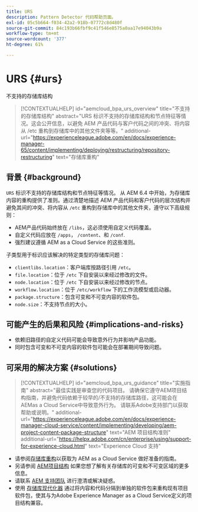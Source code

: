 ```yaml
---
title: URS
description: Pattern Detector 代码帮助页面。
exl-id: 05c5b664-f034-42a2-918b-07772c8d480f
source-git-commit: 84c193b66fbf9c41f546e8575a0aa17e94043b9a
workflow-type: tm+mt
source-wordcount: '377'
ht-degree: 61%

---
```


# URS {#urs}

不支持的存储库结构

>[!CONTEXTUALHELP]
>id="aemcloud_bpa_urs_overview"
>title="不支持的存储库结构"
>abstract="URS 标识不支持的存储库结构和节点特征等情况。这会公开信息，以避免 AEM 产品代码与客户代码之间的冲突、将内容从 /etc 重构到存储库中的其他文件夹等等。"
>additional-url="https://experienceleague.adobe.com/en/docs/experience-manager-65/content/implementing/deploying/restructuring/repository-restructuring" text="存储库重构"

## 背景 {#background}

`URS`  标识不支持的存储库结构和节点特征等情况。 从 AEM 6.4 中开始，为存储库内容的重构提供了准则。通过清楚地描述 AEM 产品代码和客户代码的层次结构并避免其间的冲突、将内容从 `/etc` 重构到存储库中的其他文件夹，遵守以下高级规则：

* AEM产品代码始终放在 `/libs`，这必须使用自定义代码覆盖。
* 自定义代码应放在 `/apps`， `/content`、和 `/conf`.
* 强烈建议遵循 AEM as a Cloud Service 的这些准则。

子类型用于标识应该解决的特定类型的存储库问题：

* `clientlibs.location`：客户端库按路径引用 `/etc`。
* `file.location`：位于 `/etc` 下自安装以来经过修改的文件。
* `node.location`：位于 `/etc` 下自安装以来经过修改的节点。
* `workflow.location`：位于 `/etc/workflow` 下的工作流模型或启动器。
* `package.structure`：包含可变和不可变内容的软件包。
* `node.size`：不支持节点的大小。

## 可能产生的后果和风险 {#implications-and-risks}

* 依赖旧路径的自定义代码可能会导致意外行为并影响产品功能。
* 同时包含可变和不可变内容的软件包可能会在部署期间导致问题。

## 可采用的解决方案 {#solutions}

>[!CONTEXTUALHELP]
>id="aemcloud_bpa_urs_guidance"
>title="实施指南"
>abstract="最佳实践是审查您的代码项目。 请确保它遵守AEM项目结构指南，并避免代码依赖于较早的/不支持的存储库路径，这可能会在AEMas a Cloud Service中导致意外行为。 请联系Adobe支持部门以获取帮助或说明。"
>additional-url="https://experienceleague.adobe.com/en/docs/experience-manager-cloud-service/content/implementing/developing/aem-project-content-package-structure" text="AEM 项目结构准则"
>additional-url="https://helpx.adobe.com/cn/enterprise/using/support-for-experience-cloud.html" text="Experience Cloud 支持"

* 请参阅[存储库重构](https://experienceleague.adobe.com/en/docs/experience-manager-65/content/implementing/deploying/restructuring/repository-restructuring)以获取为 AEM as a Cloud Service 做好准备的指南。
* 另请参阅 [AEM项目结构](https://experienceleague.adobe.com/en/docs/experience-manager-cloud-service/content/implementing/developing/aem-project-content-package-structure) 如果您想了解有关存储库的可变和不可变区域的更多信息。
* 请联系 [AEM 支持团队](https://helpx.adobe.com/cn/enterprise/using/support-for-experience-cloud.html) 进行澄清或解决疑惑。
* 使用 [存储库现代化器](https://experienceleague.adobe.com/en/docs/experience-manager-cloud-service/content/migration-journey/refactoring-tools/repo-modernizer#refactoring-tools) 通过将内容和代码分隔到单独的软件包来重构现有项目软件包，使其与为Adobe Experience Manager as a Cloud Service定义的项目结构兼容。
